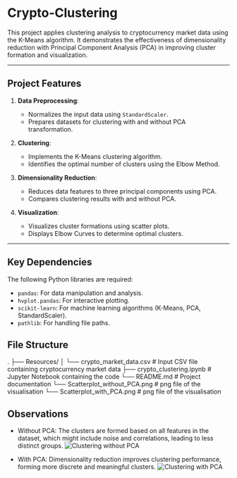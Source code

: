 # Crypto-Clustering

This project applies clustering analysis to cryptocurrency market data using the K-Means algorithm. It demonstrates the effectiveness of dimensionality reduction with Principal Component Analysis (PCA) in improving cluster formation and visualization.

---

## Project Features

1. **Data Preprocessing**:
   - Normalizes the input data using `StandardScaler`.
   - Prepares datasets for clustering with and without PCA transformation.

2. **Clustering**:
   - Implements the K-Means clustering algorithm.
   - Identifies the optimal number of clusters using the Elbow Method.

3. **Dimensionality Reduction**:
   - Reduces data features to three principal components using PCA.
   - Compares clustering results with and without PCA.

4. **Visualization**:
   - Visualizes cluster formations using scatter plots.
   - Displays Elbow Curves to determine optimal clusters.

---

## Key Dependencies

The following Python libraries are required:
- `pandas`: For data manipulation and analysis.
- `hvplot.pandas`: For interactive plotting.
- `scikit-learn`: For machine learning algorithms (K-Means, PCA, StandardScaler).
- `pathlib`: For handling file paths.

## File Structure
.
├── Resources/
│   └── crypto_market_data.csv       # Input CSV file containing cryptocurrency market data
├── crypto_clustering.ipynb          # Jupyter Notebook containing the code
└── README.md                        # Project documentation
└── Scatterplot_without_PCA.png      # png file of the visualisation
└── Scatterplot_with_PCA.png         # png file of the visualisation


## Observations
* Without PCA: The clusters are formed based on all features in the dataset, which might include noise and correlations, leading to less distinct groups.
![Clustering without PCA](Scatterplot_without_PCA.png)

* With PCA: Dimensionality reduction improves clustering performance, forming more discrete and meaningful clusters.
![Clustering with PCA](Scatterplot_with_PCA.png)

